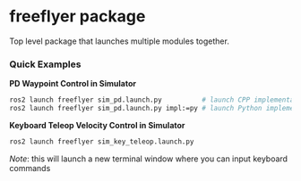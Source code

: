 # freeflyer package

Top level package that launches multiple modules together.

### Quick Examples

**PD Waypoint Control in Simulator**
```sh
ros2 launch freeflyer sim_pd.launch.py          # launch CPP implementation by default
ros2 launch freeflyer sim_pd.launch.py impl:=py # launch Python implementation
```

**Keyboard Teleop Velocity Control in Simulator**
```sh
ros2 launch freeflyer sim_key_teleop.launch.py
```
*Note*: this will launch a new terminal window where you can input keyboard commands
